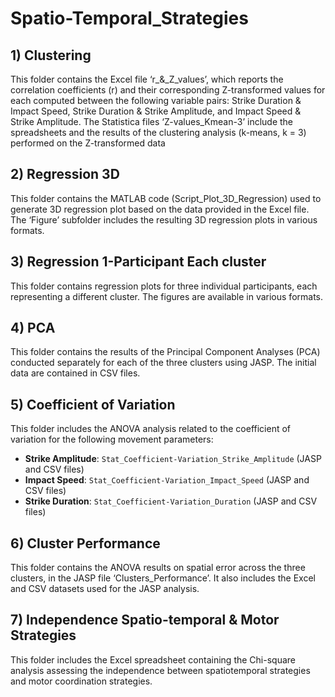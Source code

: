 # Spatio-Temporal_Strategies

## 1) Clustering
This folder contains the Excel file ‘r_&_Z_values’, which reports the correlation coefficients (r) and their corresponding Z-transformed values for each computed between the following variable pairs: Strike Duration & Impact Speed, Strike Duration & Strike Amplitude, and Impact Speed & Strike Amplitude.
The Statistica files ‘Z-values_Kmean-3’ include the spreadsheets and the results of the clustering analysis (k-means, k = 3) performed on the Z-transformed data

## 2)  Regression 3D
This folder contains the MATLAB code (Script_Plot_3D_Regression) used to generate 3D regression plot based on the data provided in the Excel file. The ‘Figure’ subfolder includes the resulting 3D regression plots in various formats.

## 3) Regression 1-Participant Each cluster
This folder contains regression plots for three individual participants, each representing a different cluster. The figures are available in various formats.

## 4) PCA
This folder contains the results of the Principal Component Analyses (PCA) conducted separately for each of the three clusters using JASP. The initial data are contained in CSV files.

## 5) Coefficient of Variation
This folder includes the ANOVA analysis related to the coefficient of variation for the following movement parameters:
- **Strike Amplitude**: `Stat_Coefficient-Variation_Strike_Amplitude` (JASP and CSV files)  
- **Impact Speed**: `Stat_Coefficient-Variation_Impact_Speed` (JASP and CSV files)  
- **Strike Duration**: `Stat_Coefficient-Variation_Duration` (JASP and CSV files)

## 6) Cluster Performance
This folder contains the ANOVA results on spatial error across the three clusters, in the JASP file ‘Clusters_Performance’. It also includes the Excel and CSV datasets used for the JASP analysis.

## 7) Independence Spatio-temporal & Motor Strategies
This folder includes the Excel spreadsheet containing the Chi-square analysis assessing the independence between spatiotemporal strategies and motor coordination strategies.
